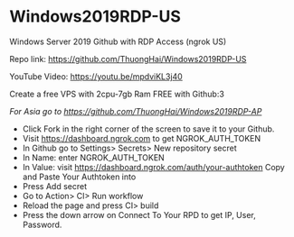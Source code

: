 # Windows2019RDP-US
Windows Server 2019 Github with RDP Access (ngrok US) 

Repo link: https://github.com/ThuongHai/Windows2019RDP-US

YouTube Video: https://youtu.be/mpdviKL3j40

Create a free VPS with 2cpu-7gb Ram FREE with Github:3

*For Asia go to https://github.com/ThuongHai/Windows2019RDP-AP*

+ Click Fork in the right corner of the screen to save it to your Github.
+ Visit https://dashboard.ngrok.com to get NGROK_AUTH_TOKEN
+ In Github go to Settings> Secrets> New repository secret
+ In Name: enter NGROK_AUTH_TOKEN
+ In Value: visit https://dashboard.ngrok.com/auth/your-authtoken Copy and Paste Your Authtoken into
+ Press Add secret
+ Go to Action> CI> Run workflow
+ Reload the page and press CI> build
+ Press the down arrow on Connect To Your RPD to get IP, User, Password.
